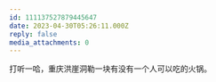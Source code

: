 ```yaml
---
id: 111137527879445647
date: 2023-04-30T05:26:11.000Z
reply: false
media_attachments: 0
---
```


打听一哈，重庆洪崖洞勒一块有没有一个人可以吃的火锅。

